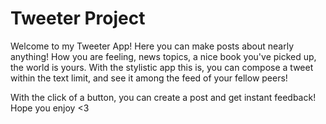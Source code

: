 # Tweeter Project
Welcome to my Tweeter App! Here you can make posts about nearly anything! How you are feeling, news topics, a nice book you've picked up, the world is yours. With the stylistic app this is, you can compose a tweet within the text limit, and see it among the feed of your fellow peers!

With the click of a button, you can create a post and get instant feedback! Hope you enjoy <3